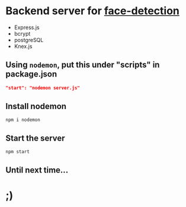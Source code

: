 # Backend server for [face-detection](https://github.com/skywalkerSam/face-detection)

- Express.js
- bcrypt
- postgreSQL
- Knex.js


## Using `nodemon`, put this under "scripts" in package.json

```json
"start": "nodemon server.js"
```

## Install nodemon
```shell
npm i nodemon
```

## Start the server
```shell
npm start
```


## Until next time...


# ;)
